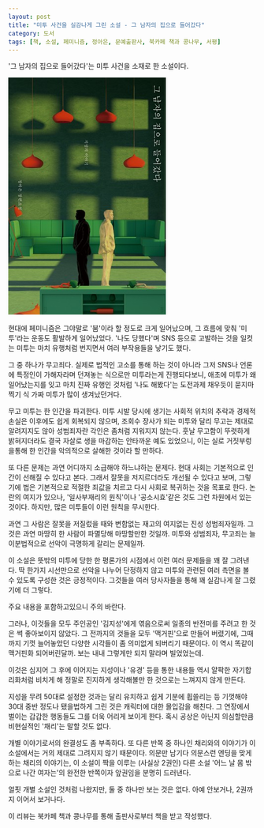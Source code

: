 ```yaml
---
layout: post
title: "미투 사건을 실감나게 그린 소설 - 그 남자의 집으로 들어갔다"
category: 도서
tags: [책, 소설, 페미니즘, 정아은, 문예출판사, 북카페 책과 콩나무, 서평]
---
```


'그 남자의 집으로 들어갔다'는
미투 사건을 소재로 한 소설이다.

![표지](/images/book/went-into-the-mans-house-book-h480.jpg)

현대에 페미니즘은 그야말로 '붐'이라 할 정도로 크게 일어났으며,
그 흐름에 맞춰 '미투'라는 운동도 활발하게 일어났었다.
'나도 당했다'며 SNS 등으로 고발하는 것을 일컷는 미투는
마치 유행처럼 번지면서 여러 부작용들을 낳기도 했다.

그 중 하나가 무고죄다.
실제로 법적인 고소를 통해 하는 것이 아니라
그저 SNS나 언론에 특정인이 가해자라며 던져놓는 식으로만 미투라는게 진행되다보니,
애초에 미투가 왜 일어났는지를 잊고
마치 진짜 유행인 것처럼 '나도 해봤다'는 도전과제 채우듯이
묻지마 찍기 식 가짜 미투가 많이 생겨났던거다.

무고 미투는 한 인간을 파괴한다.
미투 시발 당시에 생기는 사회적 위치의 추락과 경제적 손실은 이후에도 쉽게 회복되지 않으며,
조회수 장사가 되는 미투와 달리 무고는 제대로 알려지지도 않아 성범죄자란 각인은 좀처럼 지워지지 않는다.
훗날 무고함이 뚜렷하게 밝혀지더라도 결국 자살로 생을 마감하는 안타까운 예도 있었으니,
이는 실로 거짓부렁을통해 한 인간을 악의적으로 살해한 것이라 할 만하다.

또 다른 문제는 과연 어디까지 소급해야 하느냐하는 문제다.
현대 사회는 기본적으로 인간이 선해질 수 있다고 본다.
그래서 잘못을 저지르더라도 개선될 수 있다고 보며,
그렇기에 법은 기본적으로 적절한 죄값을 치르고 다시 사회로 복귀하는 것을 목표로 한다.
논란의 여지가 있으나, '일사부재리의 원칙'이나 '공소시효'같은 것도 그런 차원에서 있는 것이다.
하지만, 많은 미투들이 이런 원칙을 무시한다.

과연 그 사람은 잘못을 저질렀을 때와 변함없는 재고의 여지없는 진성 성범죄자일까.
그것은 과연 마땅히 한 사람이 파멸당해 마땅할만한 것일까.
미투와 성범죄자, 무고죄는 늘 이분법적으로 선악이 극명하게 갈리는 문제일까.

이 소설은 뜻밖의 미투에 당한 한 평론가의 시점에서
이런 여러 문제들을 꽤 잘 그려낸다.
딱 한가지 시선만으로 선악을 나누어 단정하지 않고
미투와 관련된 여러 측면을 볼 수 있도록 구성한 것은 긍정적이다.
그것들을 여러 당사자들을 통해 꽤 실감나게 잘 그렸기에 더 그렇다.



<div class="im im-warning">
주요 내용을 포함하고있으니 주의 바란다.
</div>



그러나, 이것들을 모두 주인공인 '김지성'에게 엮음으로써
일종의 반전미를 주려고 한 것은 썩 좋아보이지 않았다.
그 전까지의 것들을 모두 '맥거핀'으로 만들어 버렸기에,
그때까지 기껏 늘어놓았던 다양한 시각들이 좀 의미없게 되버리기 때문이다.
이 역시 똑같이 맥거핀화 되어버린달까.
보는 내내 그렇게만 되지 말라며 빌었었는데.

이것은 심지어 그 후에 이어지는 지성이나 '유경' 등을 통한 내용들 역시 얄팍한 자기합리화처럼 비치게 해
정말로 진지하게 생각해볼만 한 것으로는 느껴지지 않게 만든다.

지성을 무려 50대로 설정한 것과는 달리
유치하고 쉽게 기분에 휩쓸리는 등
기껏해야 30대 중반 정도나 됐을법하게 그린 것은 캐릭터에 대한 몰입감을 해친다.
그 연장에서 벌이는 갑갑한 행동들도 그를 더욱 어리게 보이게 한다.
혹시 공상은 아닌지 의심할만큼 비현실적인 '채리'는 말할 것도 없다.

개별 이야기로서의 완결성도 좀 부족하다.
또 다른 반쪽 중 하나인 채리와의 이야기가 이 소설에서는 거의 제대로 그려지지 않기 때문이다.
의문만 남기다 의문스런 엔딩을 맞게하는 채리의 이야기는,
이 소설이 짝을 이루는 (사실상 2권인) 다른 소설 '어느 날 몸 밖으로 나간 여자는'의 완전한 반쪽이자 앞권임을 분명히 드러낸다.

얼핏 개별 소설인 것처럼 나왔지만,
둘 중 하나만 보는 것은 없다.
아예 안보거나, 2권까지 이어서 보거나다.



<div class="im im-info">
이 리뷰는 북카페 책과 콩나무를 통해 출판사로부터 책을 받고 작성했다.
</div>
